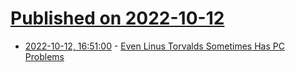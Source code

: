 # [Published on 2022-10-12](index.md)

* [2022-10-12, 16:51:00](https://soylentnews.org/article.pl?sid=22/10/12/0453213&from=rss) - [Even Linus Torvalds Sometimes Has PC Problems](https://soylentnews.org/article.pl?sid=22/10/12/0453213&from=rss)
